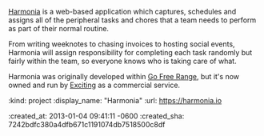 [Harmonia][] is a web-based application which captures, schedules and assigns all of the peripheral tasks and chores that a team needs to perform as part of their normal routine.

From writing weeknotes to chasing invoices to hosting social events, Harmonia will assign responsibility for completing each task randomly but fairly within the team, so everyone knows who is taking care of what.

Harmonia was originally developed within [Go Free Range][], but it's now owned and run by [Exciting][] as a commercial service.

[Harmonia]: https://harmonia.io
[Go Free Range]: /
[Exciting]: https://exciting.io

:kind: project
:display_name: "Harmonia"
:url: https://harmonia.io

:created_at: 2013-01-04 09:41:11 -0600
:created_sha: 7242bdfc380a4dfb671c1191074db7518500c8df
